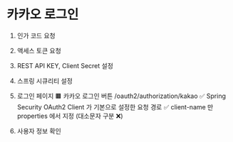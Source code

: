 # 카카오 로그인

1. 인가 코드 요청

2. 액세스 토큰 요청

3. REST API KEY, Client Secret 설정

4. 스프링 시큐리티 설정

5. 로그인 페이지
    🟫 카카오 로그인 버튼
    /oauth2/authorization/kakao
    ✅ Spring Security OAuth2 Client 가 기본으로 설정한 요청 경로
    ✅ client-name 만 properties 에서 지정 (대소문자 구분 ❌)

6. 사용자 정보 확인